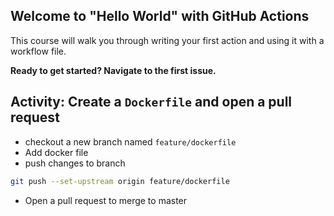 ## Welcome to "Hello World" with GitHub Actions

This course will walk you through writing your first action and using it with a workflow file. 

**Ready to get started? Navigate to the first issue.**


## Activity: Create a ```Dockerfile``` and open a pull request

- checkout a new branch named ```feature/dockerfile```
- Add docker file 
- push changes to branch 

```sh
git push --set-upstream origin feature/dockerfile
```
- Open a pull request to merge to master